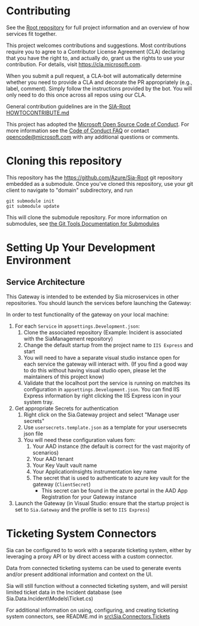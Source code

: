 
# Contributing

See the [Root repository](https://github.com/azure/Sia-Root) for full project information and an overview of how services fit together.

This project welcomes contributions and suggestions.  Most contributions require you to agree to a
Contributor License Agreement (CLA) declaring that you have the right to, and actually do, grant us
the rights to use your contribution. For details, visit https://cla.microsoft.com.

When you submit a pull request, a CLA-bot will automatically determine whether you need to provide
a CLA and decorate the PR appropriately (e.g., label, comment). Simply follow the instructions
provided by the bot. You will only need to do this once across all repos using our CLA.

General contribution guidelines are in the [SIA-Root HOWTOCONTRIBUTE.md](https://github.com/Azure/Sia-Root/blob/master/HOWTOCONTRIBUTE.md)

This project has adopted the [Microsoft Open Source Code of Conduct](https://opensource.microsoft.com/codeofconduct/).
For more information see the [Code of Conduct FAQ](https://opensource.microsoft.com/codeofconduct/faq/) or
contact [opencode@microsoft.com](mailto:opencode@microsoft.com) with any additional questions or comments.

# Cloning this repository

This repository has the https://github.com/Azure/Sia-Root git repository embedded as a submodule.
Once you've cloned this repository, use your git client to navigate to "domain" subdirectory, and run

```
git submodule init
git submodule update
```
This will clone the submodule repository. For more information on submodules, see [the Git Tools Documentation for Submodules](https://git-scm.com/book/en/v2/Git-Tools-Submodules)


# Setting Up Your Development Environment

## Service Architecture


This Gateway is intended to be extended by Sia microservices in other 
repositories. You should launch the services before launching the Gateway: 

In order to test functionality of the gateway on your local machine:
1. For each `Service` in `appsettings.Development.json`:
	1. Clone the associated repository (Example: Incident is associated with the SiaManagement repository)
	2. Change the default startup from the project name to `IIS Express` and start
	3. You will need to have a separate visual studio instance open for each service the gateway will interact with.
	   (If you find a good way to do this without having visual studio open, please let the maintainers of this project know)
	4. Validate that the localhost port the service is running on matches its configuration in `appsettings.Development.json`.
		You can find IIS Express information by right clicking the IIS Express icon in your system tray.
2. Get appropriate Secrets for authentication
	1. Right click on the Sia.Gateway project and select "Manage user secrets"
	2. Use `usersecrets.template.json` as a template for your usersecrets json file
	3. You will need these configuration values fom:
		1. Your AAD instance (the default is correct for the vast majority of scenarios)
		2. Your AAD tenant
		3. Your Key Vault vault name
		4. Your ApplicationInsights instrumentation key name
		5. The secret that is used to authenticate to azure key vault for the gateway (`ClientSecret`)
			* This secret can be found in the azure portal in the AAD App Registration for your Gateway instance
3. Launch the Gateway (in Visual Studio: ensure that the startup project is set to `Sia.Gateway` and the profile is set to `IIS Express`)


# Ticketing System Connectors

Sia can be configured to to work with a separate ticketing system,
either by leveraging a proxy API or by direct access with a custom connector.

Data from connected ticketing systems can be used to generate events and/or present
additional information and context on the UI.

Sia will still function without a connected ticketing system, and will persist limited
ticket data in the Incident database (see Sia.Data.Incident\Models\Ticket.cs)

For additional information on using, configuring, and creating ticketing system
connectors, see README.md in [src\Sia.Connectors.Tickets](/tree/master/src/Sia.Connectors.Tickets)